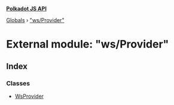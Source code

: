 **[Polkadot JS API](../README.md)**

[Globals](../globals.md) › [&quot;ws/Provider&quot;](_ws_provider_.md)

# External module: "ws/Provider"

## Index

### Classes

* [WsProvider](../classes/_ws_provider_.wsprovider.md)